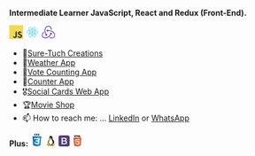 **Intermediate Learner JavaScript, React and Redux (Front-End).**

<code><img height="25" src="https://raw.githubusercontent.com/github/explore/80688e429a7d4ef2fca1e82350fe8e3517d3494d/topics/javascript/javascript.png"></code> 
<code><img height="25" src="https://raw.githubusercontent.com/github/explore/80688e429a7d4ef2fca1e82350fe8e3517d3494d/topics/react/react.png"></code>  <code><img height="25" src="https://raw.githubusercontent.com/github/explore/80688e429a7d4ef2fca1e82350fe8e3517d3494d/topics/redux/redux.png"></code> 

- 🥇[Sure-Tuch Creations](https://github.com/kimanicharles911/suretuch_w_react_js)
- 🥈[Weather App](https://github.com/kimanicharles911/weather_app_w_graphql_api_and_react)
- 🥉[Vote Counting App](https://github.com/kimanicharles911/vote_counting_app_w_redux_react)
- 🏅[Counter App](https://github.com/kimanicharles911/counter_app_w_redux_react)
- 🎖️[Social Cards Web App](https://github.com/kimanicharles911/social_cards_web_app_w_react_and_api)
- 🏆[Movie Shop](https://github.com/kimanicharles911/movie_shop_w_react)
- 📫 How to reach me: ... [LinkedIn](https://www.linkedin.com/in/kimanicharles/) or [WhatsApp](https://wa.link/b4jc6g)

**Plus:** <code><img height="23" src="https://raw.githubusercontent.com/github/explore/80688e429a7d4ef2fca1e82350fe8e3517d3494d/topics/css/css.png"></code>
<code><img height="20" src="https://raw.githubusercontent.com/github/explore/80688e429a7d4ef2fca1e82350fe8e3517d3494d/topics/linux/linux.png"></code>
<code><img height="20" src="https://raw.githubusercontent.com/github/explore/80688e429a7d4ef2fca1e82350fe8e3517d3494d/topics/bootstrap/bootstrap.png"></code>
<code><img height="20" src="https://raw.githubusercontent.com/github/explore/80688e429a7d4ef2fca1e82350fe8e3517d3494d/topics/html/html.png"></code>

